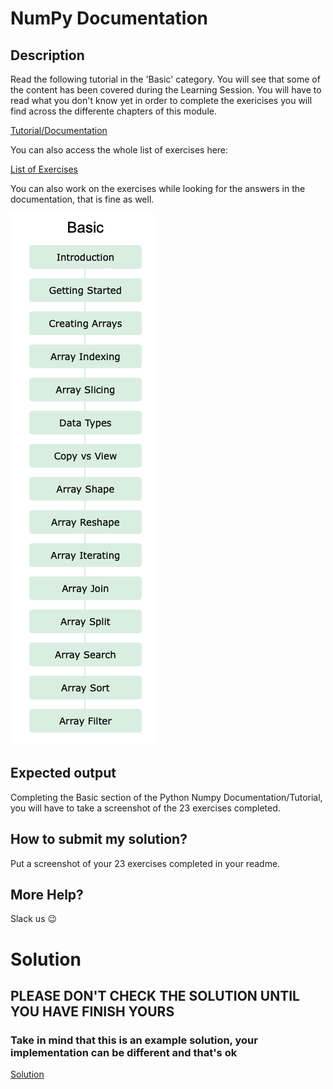 # NumPy Documentation

## Description

Read the following tutorial in the 'Basic' category. You will see that some of the content has been covered during the Learning Session. You will have to read what you don't know yet in order to complete the exericises you will find across the differente chapters of this module. 

[Tutorial/Documentation](https://www.w3schools.com/python/numpy/default.asp)

You can also access the whole list of exercises here:

[List of Exercises](https://www.w3schools.com/python/numpy/exercise.asp)

You can also work on the exercises while looking for the answers in the documentation, that is fine as well.

![image](../../../assets/numpy.png)

## Expected output

Completing the Basic section of the Python Numpy Documentation/Tutorial, you will have to take a screenshot of the 23 exercises completed.

## How to submit my solution?

Put a screenshot of your 23 exercises completed in your readme.

## More Help?

Slack us 😉

# Solution

## PLEASE DON'T CHECK THE SOLUTION UNTIL YOU HAVE FINISH YOURS

### Take in mind that this is an example solution, your implementation can be different and that's ok

[Solution](../sol)
